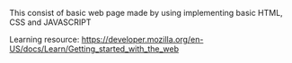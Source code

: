 This consist of basic web page made by using implementing basic HTML, CSS and JAVASCRIPT

Learning resource: https://developer.mozilla.org/en-US/docs/Learn/Getting_started_with_the_web 
